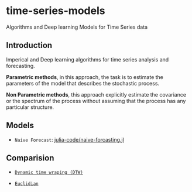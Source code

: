 # time-series-models

Algorithms and Deep learning Models for Time Series data

## Introduction

Imperical and Deep learning algorithms for time series analysis and forecasting.

**Parametric methods**, in this approach, the task is to estimate the parameters of the model that describes the stochastic process.

**Non Parametric methods**, this approach explicitly estimate the covariance or the spectrum of the process without assuming that the process has any particular structure.

## Models

- `Naive Forecast`: [julia-code/naive-forcasting.jl](julia-code/naive-forcasting.jl)

## Comparision

- [`Dynamic time wraping (DTW)`](notes/dynamic-time-wraping.md)

- [`Euclidian`](notes/euclidian.md)
